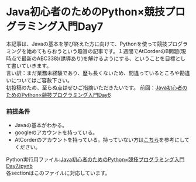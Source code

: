 # Java初心者のためのPython×競技プログラミング入門Day7
本記事は、Javaの基本を学び終えた方に向けて、Pythonを使って競技プログラミングを始めてもらおうという趣旨の記事です。１週間でAtCorderのB問題(現時点で最新のABC338)(誘導あり)を解けるようにする、ということを目標として書いていきます。  
言い訳：まだ業務未経験であり、歴も長くないため、間違っているところや勘違いについてはご容赦下さい。  
初投稿のため、至らぬ点はぜひご指摘いただきたいです。
前回：[Java初心者のためのPython×競技プログラミング入門Day6](#)

### 前提条件
 - Javaの基本がわかる。
 - googleのアカウントを持っている。
 - AtCorderのアカウントを持っている。持っていない方は[こちら](https://info.atcoder.jp/overview/contest/intro)を参考にしてください。

Python実行用ファイル:[Java初心者のためのPython×競技プログラミング入門Day7.ipynb](https://colab.research.google.com/drive/1B0V6aDzuSNyY5slFeNxAakN7ZjpmGidu?usp=sharing)  
各sectionはこのファイルに対応しています。